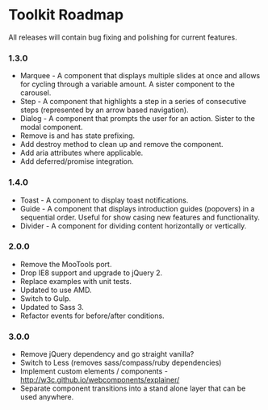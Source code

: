 # Toolkit Roadmap #

All releases will contain bug fixing and polishing for current features.

### 1.3.0 ###
* Marquee - A component that displays multiple slides at once and allows for cycling through a variable amount. A sister component to the carousel.
* Step - A component that highlights a step in a series of consecutive steps (represented by an arrow based navigation).
* Dialog - A component that prompts the user for an action. Sister to the modal component.
* Remove is and has state prefixing.
* Add destroy method to clean up and remove the component.
* Add aria attributes where applicable.
* Add deferred/promise integration.

### 1.4.0 ###
* Toast - A component to display toast notifications.
* Guide - A component that displays introduction guides (popovers) in a sequential order. Useful for show casing new features and functionality.
* Divider - A component for dividing content horizontally or vertically.

### 2.0.0 ###
* Remove the MooTools port.
* Drop IE8 support and upgrade to jQuery 2.
* Replace examples with unit tests.
* Updated to use AMD.
* Switch to Gulp.
* Updated to Sass 3.
* Refactor events for before/after conditions.

### 3.0.0 ###
* Remove jQuery dependency and go straight vanilla?
* Switch to Less (removes sass/compass/ruby dependencies)
* Implement custom elements / components - http://w3c.github.io/webcomponents/explainer/
* Separate component transitions into a stand alone layer that can be used anywhere.
